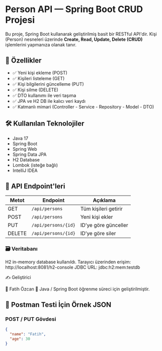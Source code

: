 # Person API — Spring Boot CRUD Projesi

Bu proje, Spring Boot kullanarak geliştirilmiş basit bir RESTful API'dir. Kişi (Person) nesneleri üzerinde **Create, Read, Update, Delete (CRUD)** işlemlerini yapmanıza olanak tanır.

## 🚀 Özellikler

- ✅ Yeni kişi ekleme (POST)
- ✅ Kişileri listeleme (GET)
- ✅ Kişi bilgilerini güncelleme (PUT)
- ✅ Kişi silme (DELETE)
- ✅ DTO kullanımı ile veri taşıma
- ✅ JPA ve H2 DB ile kalıcı veri kaydı
- ✅ Katmanlı mimari (Controller - Service - Repository - Model - DTO)

## 🛠️ Kullanılan Teknolojiler

- Java 17
- Spring Boot
- Spring Web
- Spring Data JPA
- H2 Database
- Lombok (isteğe bağlı)
- IntelliJ IDEA

## 🧱 API Endpoint'leri

| Metot | Endpoint              | Açıklama             |
|-------|------------------------|----------------------|
| GET   | `/api/persons`         | Tüm kişileri getirir |
| POST  | `/api/persons`         | Yeni kişi ekler      |
| PUT   | `/api/persons/{id}`    | ID’ye göre günceller |
| DELETE| `/api/persons/{id}`    | ID’ye göre siler     |


### 🗃️ Veritabanı

H2 in-memory database kullanıldı.
Tarayıcı üzerinden erişim: http://localhost:8081/h2-console
JDBC URL: jdbc:h2:mem:testdb

✍️ Geliştirici

👤 Fatih Özcan
📌 Java / Spring Boot öğrenme süreci için geliştirilmiştir.

## 🧪 Postman Testi İçin Örnek JSON

### POST / PUT Gövdesi

```json
{
  "name": "Fatih",
  "age": 30
}

